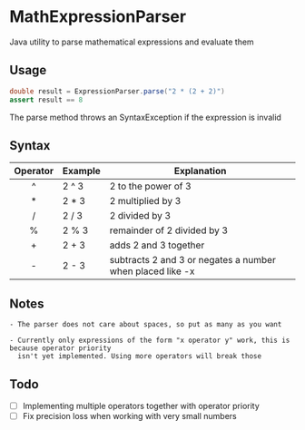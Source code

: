 # MathExpressionParser
Java utility to parse mathematical expressions and evaluate them

## Usage

```java
double result = ExpressionParser.parse("2 * (2 + 2)")
assert result == 8
```

The parse method throws an SyntaxException if the expression is invalid

## Syntax

| Operator | Example | Explanation                                               |
|:--------:|---------|-----------------------------------------------------------|
|    ^     | 2 ^ 3   | 2 to the power of 3                                       |
|    *     | 2 * 3   | 2 multiplied by 3                                         |
|    /     | 2 / 3   | 2 divided by 3                                            |
|    %     | 2 % 3   | remainder of 2 divided by 3                               |
|    +     | 2 + 3   | adds 2 and 3 together                                     |
|    -     | 2 - 3   | subtracts 2 and 3 or negates a number when placed like -x |

## Notes

```
- The parser does not care about spaces, so put as many as you want
  
- Currently only expressions of the form "x operator y" work, this is because operator priority
  isn't yet implemented. Using more operators will break those
```

## Todo

- [ ] Implementing multiple operators together with operator priority
- [ ] Fix precision loss when working with very small numbers
